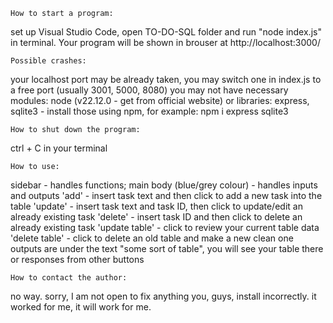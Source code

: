     How to start a program:
set up Visual Studio Code, open TO-DO-SQL folder and run "node index.js" in terminal. Your program will be shown in brouser at http://localhost:3000/

    Possible crashes:
your localhost port may be already taken, you may switch one in index.js to a free port (usually 3001, 5000, 8080)
you may not have necessary modules: node (v22.12.0 - get from official website) or libraries: express, sqlite3 - install those using npm, for example: npm i express sqlite3

    How to shut down the program:
ctrl + C in your terminal

    How to use:
sidebar - handles functions; main body (blue/grey colour) - handles inputs and outputs
'add' - insert task text and then click to add a new task into the table
'update' - insert task text and task ID, then click to update/edit an already existing task
'delete' - insert task ID and then click to delete an already existing task
'update table' - click to review your current table data
'delete table' - click to delete an old table and make a new clean one
outputs are under the text "some sort of table", you will see your table there or responses from other buttons

    How to contact the author:
no way. sorry, I am not open to fix anything you, guys, install incorrectly. it worked for me, it will work for me.
